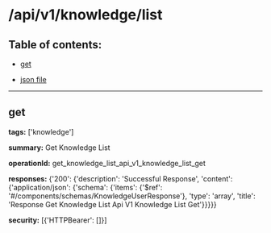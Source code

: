 # /api/v1/knowledge/list

## Table of contents:
- [get](#get)

- [json file](./_api_v1_knowledge_list.json)

---
<a name="get"></a>
## get

**tags:** ['knowledge']

**summary:** Get Knowledge List

**operationId:** get_knowledge_list_api_v1_knowledge_list_get

**responses:** {'200': {'description': 'Successful Response', 'content': {'application/json': {'schema': {'items': {'$ref': '#/components/schemas/KnowledgeUserResponse'}, 'type': 'array', 'title': 'Response Get Knowledge List Api V1 Knowledge List Get'}}}}}

**security:** [{'HTTPBearer': []}]

